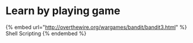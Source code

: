 # Learn by playing game

{% embed url="http://overthewire.org/wargames/bandit/bandit3.html" %}
Shell Scripting
{% endembed %}

